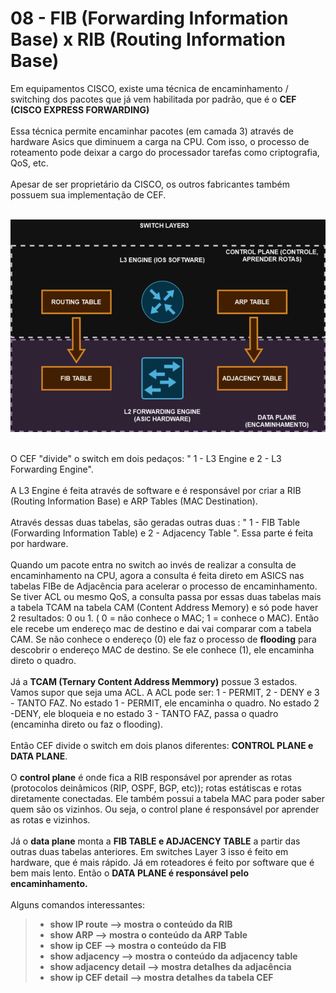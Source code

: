 # 08 - FIB (Forwarding Information Base) x RIB (Routing Information Base)

Em equipamentos CISCO, existe uma técnica de encaminhamento / switching dos pacotes que já vem habilitada por padrão, que é o **CEF (CISCO EXPRESS FORWARDING)** <br></br>
Essa técnica permite encaminhar pacotes (em camada 3) através de hardware Asics que diminuem a carga na CPU. Com isso, o processo de roteamento pode deixar a cargo do processador tarefas como criptografia, QoS, etc. <br></br>
Apesar de ser proprietário da CISCO, os outros fabricantes também possuem sua implementação de CEF. <br></br>

![CEF](Imagens/cef.png) <br></br>

O CEF "divide" o switch em dois pedaços: " 1 - L3 Engine e 2 - L3 Forwarding Engine". <br></br>
A L3 Engine é feita através de software e é responsável por criar a RIB (Routing Information Base) e ARP Tables (MAC Destination). <br></br>
Através dessas duas tabelas, são geradas outras duas : " 1 - FIB Table (Forwarding Information Table) e 2 - Adjacency Table ". Essa parte é feita por hardware. <br></br>
Quando um pacote entra no switch ao invés de realizar a consulta de encaminhamento na CPU, agora a consulta é feita direto em ASICS nas tabelas FIBe de Adjacência para acelerar o processo de encaminhamento. Se tiver ACL ou mesmo QoS, a consulta passa por essas duas tabelas mais a tabela TCAM na tabela CAM (Content Address Memory) e só pode haver 2 resultados: 0 ou 1. ( 0 = não conhece o MAC; 1 = conhece o MAC). Então ele recebe um endereço mac de destino e dai vai comparar com a tabela CAM. Se não conhece o endereço (0) ele faz o processo de **flooding** para descobrir o endereço MAC de destino. Se ele conhece (1), ele encaminha direto o quadro. <br></br>
Já a **TCAM (Ternary Content Address Memmory)** possue 3 estados. Vamos supor que seja uma ACL. A ACL pode ser: 1 - PERMIT, 2 - DENY e 3 - TANTO FAZ. No estado 1 - PERMIT, ele encaminha o quadro. No estado 2 -DENY, ele bloqueia e no estado 3 - TANTO FAZ, passa o quadro (encaminha direto ou faz o flooding). <br></br>
Então CEF divide o switch em dois planos diferentes: **CONTROL PLANE e DATA PLANE**. <br></br>
O **control plane** é onde fica a RIB responsável por aprender as rotas (protocolos deinâmicos (RIP, OSPF, BGP, etc)); rotas estátiscas e rotas diretamente conectadas. Ele também possui a tabela MAC para poder saber quem são os vizinhos. Ou seja, o control plane é responsável por aprender as rotas e vizinhos. <br></br>
Já o **data plane** monta a **FIB TABLE e ADJACENCY TABLE** a partir das outras duas tabelas anteriores. Em switches Layer 3 isso é feito em hardware, que é mais rápido. Já em roteadores é feito por software que é bem mais lento. Então o **DATA PLANE é responsável pelo encaminhamento.** <br></br>
Alguns comandos interessantes: 
> - **show IP route --> mostra o conteúdo da RIB**
> - **show ARP --> mostra o conteúdo da ARP Table**
> - **show ip CEF --> mostra o conteúdo da FIB**
> - **show adjacency --> mostra o conteúdo da adjacency table**
> - **show adjacency detail --> mostra detalhes da adjacência**
> - **show ip CEF detail --> mostra detalhes da tabela CEF**

